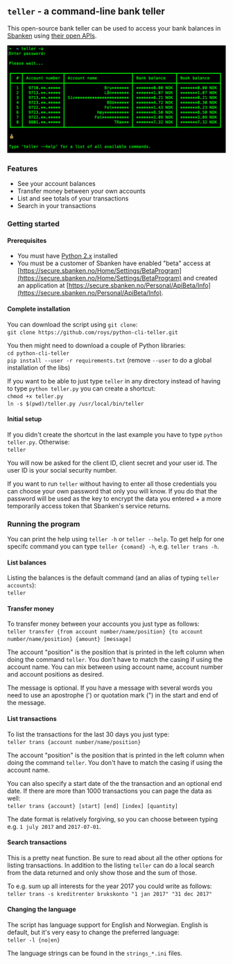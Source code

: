 ## `teller` - a command-line bank teller
This open-source bank teller can be used to access your bank balances in [Sbanken](https://sbanken.no) using [their open APIs](https://utvikler.sbanken.no/).

<img src="https://github.com/roys/python-cli-teller/raw/master/misc/screenshots/teller.png" width="640"/>

### Features
 - See your account balances
 - Transfer money between your own accounts
 - List and see totals of your transactions
 - Search in your transactions

### Getting started
#### Prerequisites
 - You must have [Python 2.x](https://www.python.org/) installed
 - You must be a customer of Sbanken have enabled "beta" access at [https://secure.sbanken.no/Home/Settings/BetaProgram](https://secure.sbanken.no/Home/Settings/BetaProgram) and created an application at [https://secure.sbanken.no/Personal/ApiBeta/Info](https://secure.sbanken.no/Personal/ApiBeta/Info).
#### Complete installation
You can download the script using `git clone`:  
`git clone https://github.com/roys/python-cli-teller.git`

You then might need to download a couple of Python libraries:  
`cd python-cli-teller`  
`pip install --user -r requirements.txt` (remove `--user` to do a global installation of the libs)  

If you want to be able to just type `teller` in any directory instead of having to type `python teller.py` you can create a shortcut:  
`chmod +x teller.py`  
`ln -s $(pwd)/teller.py /usr/local/bin/teller`

#### Initial setup
If you didn't create the shortcut in the last example you have to type `python teller.py`. Otherwise:  
`teller`

You will now be asked for the client ID, client secret and your user id. The user ID is your social security number.

If you want to run `teller` without having to enter all those credentials you can choose your own password that only you will know. If you do that the password will be used as the key to encrypt the data you entered + a more temporarily access token that Sbanken's service returns.

### Running the program
You can print the help using `teller -h` or `teller --help`. To get help for one specifc command you can type `teller {comand} -h`, e.g. `teller trans -h`.

#### List balances
Listing the balances is the default command (and an alias of typing `teller accounts`):  
`teller`

#### Transfer money
To transfer money between your accounts you just type as follows:  
`teller transfer {from account number/name/position} {to account number/name/position} {amount} [message]`

The account "position" is the position that is printed in the left column when doing the command `teller`. You don't have to match the casing if using the account name. You can mix between using account name, account number and account positions as desired.

The message is optional. If you have a message with several words you need to use an apostrophe (') or quotation mark (") in the start and end of the message.

#### List transactions
To list the transactions for the last 30 days you just type:  
`teller trans {account number/name/position}`

The account "position" is the position that is printed in the left column when doing the command `teller`. You don't have to match the casing if using the account name.

You can also specify a start date of the the transaction and an optional end date. If there are more than 1000 transactions you can page the data as well:  
`teller trans {account} [start] [end] [index] [quantity]`

The date format is relatively forgiving, so you can choose between typing e.g. `1 july 2017` and `2017-07-01`.

#### Search transactions
This is a pretty neat function. Be sure to read about all the other options for listing transactions. In addition to the listing `teller` can do a local search from the data returned and only show those and the sum of those.

To e.g. sum up all interests for the year 2017 you could write as follows:  
`teller trans -s kreditrenter brukskonto "1 jan 2017" "31 dec 2017"`

#### Changing the language
The script has language support for English and Norwegian. English is default, but it's very easy to change the preferred language:  
`teller -l {no|en}`

The language strings can be found in the `strings_*.ini` files.

